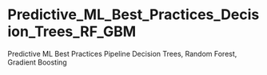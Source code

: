 # Predictive_ML_Best_Practices_Decision_Trees_RF_GBM
Predictive ML Best Practices Pipeline Decision Trees, Random Forest, Gradient Boosting
